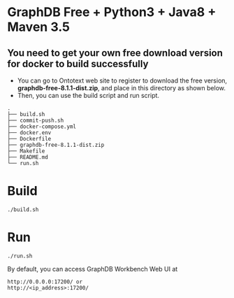 # GraphDB Free + Python3 + Java8 + Maven 3.5


## You need to get your own free download version for docker to build successfully
- You can go to Ontotext web site to register to download the free version, **graphdb-free-8.1.1-dist.zip**, and place in this directory as shown below.
- Then, you can use the build script and run script.
```
.
├── build.sh
├── commit-push.sh
├── docker-compose.yml
├── docker.env
├── Dockerfile
├── graphdb-free-8.1.1-dist.zip
├── Makefile
├── README.md
└── run.sh

```

# Build
```
./build.sh
```

# Run
```
./run.sh
```

By default, you can access GraphDB Workbench Web UI at
```
http://0.0.0.0:17200/ or
http://<ip_address>:17200/
```
